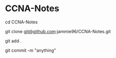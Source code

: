 # CCNA-Notes

cd CCNA-Notes

git clone git@github.com:jammie96/CCNA-Notes.git

git add .

git commit -m "anything"